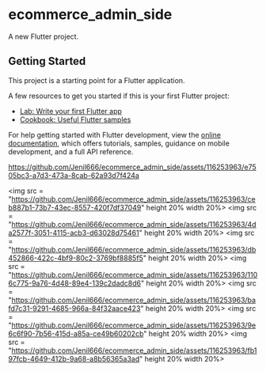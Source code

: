 # ecommerce_admin_side

A new Flutter project.

## Getting Started

This project is a starting point for a Flutter application.

A few resources to get you started if this is your first Flutter project:

- [Lab: Write your first Flutter app](https://docs.flutter.dev/get-started/codelab)
- [Cookbook: Useful Flutter samples](https://docs.flutter.dev/cookbook)

For help getting started with Flutter development, view the
[online documentation](https://docs.flutter.dev/), which offers tutorials,
samples, guidance on mobile development, and a full API reference.


https://github.com/Jenil666/ecommerce_admin_side/assets/116253963/e7505bc3-a7d3-473a-8cab-62a93d7f424a


<p>



  
<img src = "https://github.com/Jenil666/ecommerce_admin_side/assets/116253963/ceb887b1-73b7-43ec-8557-420f7df37049" height 20% width 20%>
  <img src = "https://github.com/Jenil666/ecommerce_admin_side/assets/116253963/4da2577f-3051-4115-acb3-d63028d75461" height 20% width 20%>
  <img src = "https://github.com/Jenil666/ecommerce_admin_side/assets/116253963/db452866-422c-4bf9-80c2-3769bf8885f5" height 20% width 20%>
  <img src = "https://github.com/Jenil666/ecommerce_admin_side/assets/116253963/1106c775-9a76-4d48-89e4-139c2dadc8d6" height 20% width 20%>
  <img src = "https://github.com/Jenil666/ecommerce_admin_side/assets/116253963/bafd7c31-9291-4685-966a-84f32aace423" height 20% width 20%>
  <img src = "https://github.com/Jenil666/ecommerce_admin_side/assets/116253963/9e6c6f90-7b56-415d-a85a-ce49b60202cb" height 20% width 20%>
  <img src = "https://github.com/Jenil666/ecommerce_admin_side/assets/116253963/fb197fcb-4649-412b-9a68-a8b56365a3ad" height 20% width 20%>
  
</p>




